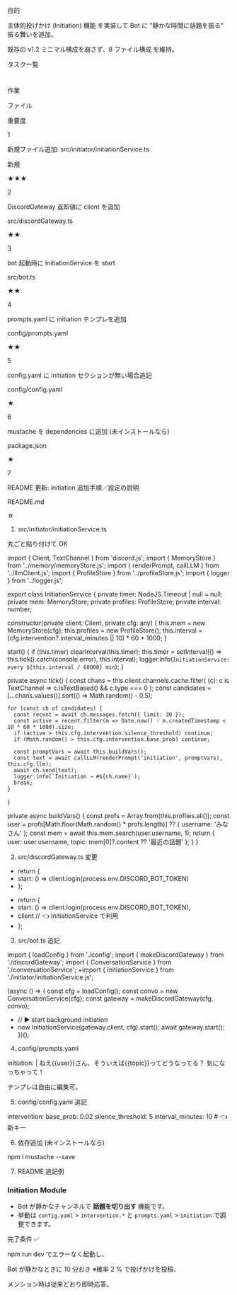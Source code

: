 目的

主体的投げかけ (Initiation) 機能 を実装して Bot に "静かな時間に話題を振る" 振る舞いを追加。

既存の v1.2 ミニマル構成を崩さず、8 ファイル構成 を維持。

タスク一覧

#

作業

ファイル

重要度

1

新規ファイル追加: src/initiator/initiationService.ts

新規

★★★

2

DiscordGateway 返却値に client を追加

src/discordGateway.ts

★★

3

bot 起動時に InitiationService を start

src/bot.ts

★★

4

prompts.yaml に initiation テンプレを追加

config/prompts.yaml

★★

5

config.yaml に initiation セクションが無い場合追記

config/config.yaml

★

6

mustache を dependencies に追加 (未インストールなら)

package.json

★

7

README 更新: initiation 追加手順／設定の説明

README.md

☆

1. src/initiator/initiationService.ts

丸ごと貼り付けて OK

import { Client, TextChannel } from 'discord.js';
import { MemoryStore } from '../memory/memoryStore.js';
import { renderPrompt, callLLM } from '../llmClient.js';
import { ProfileStore } from '../profileStore.js';
import { logger } from '../logger.js';

export class InitiationService {
  private timer: NodeJS.Timeout | null = null;
  private mem: MemoryStore;
  private profiles: ProfileStore;
  private interval: number;

  constructor(private client: Client, private cfg: any) {
    this.mem = new MemoryStore(cfg);
    this.profiles = new ProfileStore();
    this.interval = (cfg.intervention?.interval_minutes || 10) * 60 * 1000;
  }

  start() {
    if (this.timer) clearInterval(this.timer);
    this.timer = setInterval(() => this.tick().catch(console.error), this.interval);
    logger.info(`InitiationService: every ${this.interval / 60000} min`);
  }

  private async tick() {
    const chans = this.client.channels.cache.filter(
      (c): c is TextChannel => c.isTextBased() && c.type === 0
    );
    const candidates = [...chans.values()].sort(() => Math.random() - 0.5);

    for (const ch of candidates) {
      const recent = await ch.messages.fetch({ limit: 30 });
      const active = recent.filter(m => Date.now() - m.createdTimestamp < 10 * 60 * 1000).size;
      if (active > this.cfg.intervention.silence_threshold) continue;
      if (Math.random() > this.cfg.intervention.base_prob) continue;

      const promptVars = await this.buildVars();
      const text = await callLLM(renderPrompt('initiation', promptVars), this.cfg.llm);
      await ch.send(text);
      logger.info(`Initiation → #${ch.name}`);
      break;
    }
  }

  private async buildVars() {
    const profs = Array.from(this.profiles.all());
    const user = profs[Math.floor(Math.random() * profs.length)] ?? { username: 'みなさん' };
    const mem = await this.mem.search(user.username, 1);
    return { user: user.username, topic: mem[0]?.content ?? '最近の話題' };
  }
}

2. src/discordGateway.ts 変更

-  return {
-    start: () => client.login(process.env.DISCORD_BOT_TOKEN)
-  };
+  return {
+    start: () => client.login(process.env.DISCORD_BOT_TOKEN),
+    client                     // 👈  InitiationService で利用
+  };

3. src/bot.ts 追記

 import { loadConfig } from './config';
 import { makeDiscordGateway } from './discordGateway';
 import { ConversationService } from './conversationService';
+import { InitiationService } from './initiator/initiationService.js';

 (async () => {
   const cfg = loadConfig();
   const convo = new ConversationService(cfg);
   const gateway = makeDiscordGateway(cfg, convo);
+  // ▶ start background initiation
+  new InitiationService(gateway.client, cfg).start();
   await gateway.start();
 })();

4. config/prompts.yaml

initiation: |
  ねえ{{user}}さん、そういえば{{topic}}ってどうなってる？
  気になっちゃって！

テンプレは自由に編集可。

5. config/config.yaml 追記

intervention:
  base_prob: 0.02
  silence_threshold: 5
  interval_minutes: 10   # 👈 新キー

6. 依存追加 (未インストールなら)

npm i mustache --save

7. README 追記例

### Initiation Module
* Bot が静かなチャンネルで **話題を切り出す** 機能です。
* 挙動は `config.yaml` > `intervention.*` と `prompts.yaml` > `initiation` で調整できます。

完了条件 ✅

npm run dev でエラーなく起動し、

Bot が静かなときに 10 分おき ※確率 2 % で投げかけを投稿、

メンション時は従来どおり即時応答。